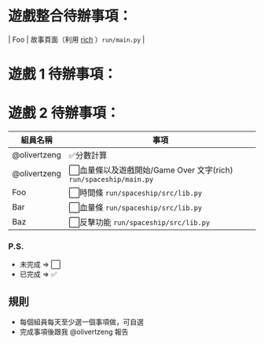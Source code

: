 # 遊戲整合待辦事項：
| Foo | 故事頁面（利用 [rich](https://github.com/textualize/rich) ）`run/main.py` |
# 遊戲 1 待辦事項：

# 遊戲 2 待辦事項：
| 組員名稱 | 事項 |
| ------------- | -------------- |
| @olivertzeng | ✅分數計算 |
| @olivertzeng | ⬜血量條以及遊戲開始/Game Over 文字(rich) `run/spaceship/main.py` |
| Foo | ⬜時間條 `run/spaceship/src/lib.py` |
| Bar | ⬜血量條 `run/spaceship/src/lib.py` |
| Baz | ⬜反擊功能 `run/spaceship/src/lib.py` |

### P.S.
- 未完成 => ⬜
- 已完成 => ✅



## 規則
- 每個組員每天至少選一個事項做，可自選
- 完成事項後跟我 @olivertzeng 報告
